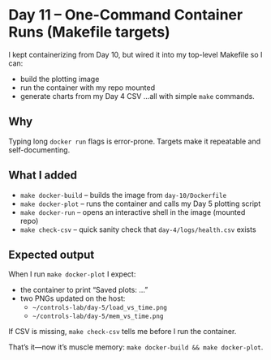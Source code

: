 # Day 11 – One-Command Container Runs (Makefile targets)

I kept containerizing from Day 10, but wired it into my top-level Makefile so I can:
- build the plotting image
- run the container with my repo mounted
- generate charts from my Day 4 CSV
…all with simple `make` commands.

## Why
Typing long `docker run` flags is error-prone. Targets make it repeatable and self-documenting.

## What I added
- `make docker-build` – builds the image from `day-10/Dockerfile`
- `make docker-plot` – runs the container and calls my Day 5 plotting script
- `make docker-run` – opens an interactive shell in the image (mounted repo)
- `make check-csv` – quick sanity check that `day-4/logs/health.csv` exists

## Expected output
When I run `make docker-plot` I expect:
- the container to print “Saved plots: …”
- two PNGs updated on the host:
  - `~/controls-lab/day-5/load_vs_time.png`
  - `~/controls-lab/day-5/mem_vs_time.png`

If CSV is missing, `make check-csv` tells me before I run the container.

That’s it—now it’s muscle memory: `make docker-build && make docker-plot`.
